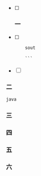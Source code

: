 

- [ ] ### 一

- [ ] ```java
      sout
        
      ```

- [ ] ​

### 二

```java
java
```



### 三



### 四



### 五



### 六



